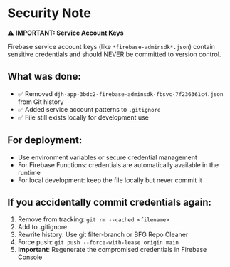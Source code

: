 # Security Note

⚠️ **IMPORTANT: Service Account Keys**

Firebase service account keys (like `*firebase-adminsdk*.json`) contain sensitive credentials and should NEVER be committed to version control.

## What was done:
- ✅ Removed `djh-app-3bdc2-firebase-adminsdk-fbsvc-7f236361c4.json` from Git history
- ✅ Added service account patterns to `.gitignore`
- ✅ File still exists locally for development use

## For deployment:
- Use environment variables or secure credential management
- For Firebase Functions: credentials are automatically available in the runtime
- For local development: keep the file locally but never commit it

## If you accidentally commit credentials again:
1. Remove from tracking: `git rm --cached <filename>`
2. Add to .gitignore
3. Rewrite history: Use git filter-branch or BFG Repo Cleaner
4. Force push: `git push --force-with-lease origin main`
5. **Important**: Regenerate the compromised credentials in Firebase Console